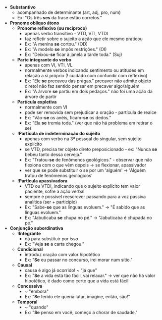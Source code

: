 * **Substantivo**
	* acompanhado de determinante (art, adj, pro, num)
	* Ex: "Os três **ses** da frase estão corretos."
* **Pronome oblíquo átono**
	* **Pronome reflexivo (ou recíproco)**
		* apenas verbo transitivo - VTD, VTI, VTDI
		* faz refletir sobre o sujeito a ação que ele mesmo praticou
		* Ex: "A menina **se** cortou." (OD)
		* Ex: "A modelo **se** impôs restrições." (OI)
		* Ex: "Deixou-**se** ficar à janela a tarde toda." (Suj)
	* **Parte integrante do verbo**
		* apenas com VI, VTI, VL
		* normalmente verbos indicando sentimento ou atitudes em relação a si próprio (! cuidado com confundir com reflexivo)
		* Ex: "Ele **se** precaveu das pragas." precaver não admite objeto direto! não faz sentido pensar em precaver algo/alguém
		* Ex: "A árvore **se** partiu em dois pedaços." não foi uma ação da árvore de partir
	* **Partícula expletiva**
		* normalmente com VI
		* pode ser removida sem prejudicar a oração - partícula de realce
		* Ex: "Vão-**se** os anéis, ficam-**se** os dedos."
		* Ex: "Ela **se** tremia toda." (ver que não há problema em retirar o se)
	* **!Partícula de indeterminação do sujeito**
		* apenas com verbo na 3ª pessoal do singular, sem sujeito explícito
		* se VTD, precisa ter objeto direto preposicionado - ex: "Nunca **se** bebeu tanto dessa cerveja."
		* Ex: "Tratou-**se** de fenômenos geológicos." - observar que não flexiona com o que vêm depois -> se flexionar, apassivador
		* ver que se pode substituir o se por um 'alguém' -> 'Alguém tratou de fenômenos geológicos'
	* **!Partícula apassivadora**
		* VTD ou VTDI, indicando que o sujeito explícito tem valor paciente, sofre a ação verbal
		* sempre é possível reescrever passando para a voz passiva analítica (ser + particípio)
		* Ex: "Sabe-**se** que as línguas evoluem." -> "É sabido que as línguas evoluem."
		* Ex: "Jabuticaba **se** chupa no pé." -> "Jabuticaba é chupada no pé."
* **Conjunção subordinativa**
	* **!Integrante**
		* dá para substituir por *isso*
		* Ex: "Veja **se** a carta chegou."
	* **Condicional**
		* introduz oração com valor hipotético
		* Ex: "**Se** eu passar no concurso, irei morar num sítio."
	* **Causal**
		* causa é algo já ocorrido! ~ "já que"
		* Ex: "**Se** a vida está tão fácil, vai relaxar." -> ver que não há valor hipotético, é dado como certo que a vida está fácil
	* **Concessiva**
		* ~ "embora"
		* Ex: "**Se** ferido ele queria lutar, imagine, então, são!"
	* **Temporal**
		* ~ "quando"
		* Ex: "**Se** penso em você, começo a chorar de saudade."